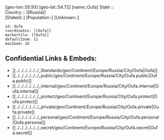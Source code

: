 ﻿---
location: [54.72,55.93] 
mapzoom: [7,12] 
mapmarker: city 
type: City
tags:
- geo/City


SpocWebEntityId: 33197
isDeleted: false
confidential: public

---
[geo-lon::55.93] 
[geo-lat::54.72] 
[name::Oufa] 
State ::  
Country :: [[Russia]]  
[StateId::] 
[Population::] 
[Unknown::] 


```leaflet
id: Oufa
coordinates: [[Oufa]] 
markerFile: [[Oufa]] 
defaultZoom: 11 
maxZoom: 18
```


## Confidential Links & Embeds: 
- [[../../../../../../_Standards/geo/Continent/Europe/Russia/City/Oufa|Oufa]] 
- [[../../../../../../_public/geo/Continent/Europe/Russia/City/Oufa.public|Oufa.public]] 
- [[../../../../../../_internal/geo/Continent/Europe/Russia/City/Oufa.internal|Oufa.internal]] 
- [[../../../../../../_protect/geo/Continent/Europe/Russia/City/Oufa.protect|Oufa.protect]] 
- [[../../../../../../_private/geo/Continent/Europe/Russia/City/Oufa.private|Oufa.private]] 
- [[../../../../../../_personal/geo/Continent/Europe/Russia/City/Oufa.personal|Oufa.personal]] 
- [[../../../../../../_secret/geo/Continent/Europe/Russia/City/Oufa.secret|Oufa.secret]] 
